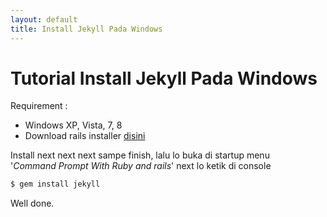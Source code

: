 ```yaml
---
layout: default
title: Install Jekyll Pada Windows
---
```


# Tutorial Install Jekyll Pada Windows  
Requirement :
* Windows XP, Vista, 7, 8
* Download rails installer [disini](http://railsinstaller.org/en)  

Install next next next sampe finish, lalu lo buka di startup menu  
'*Command Prompt With Ruby and rails*' next lo ketik di console  
```sh
$ gem install jekyll
```

Well done.